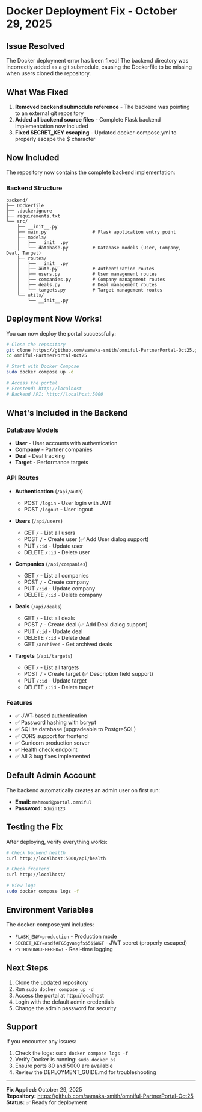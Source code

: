 # Docker Deployment Fix - October 29, 2025

## Issue Resolved

The Docker deployment error has been fixed! The backend directory was incorrectly added as a git submodule, causing the Dockerfile to be missing when users cloned the repository.

## What Was Fixed

1. **Removed backend submodule reference** - The backend was pointing to an external git repository
2. **Added all backend source files** - Complete Flask backend implementation now included
3. **Fixed SECRET_KEY escaping** - Updated docker-compose.yml to properly escape the $ character

## Now Included

The repository now contains the complete backend implementation:

### Backend Structure
```
backend/
├── Dockerfile
├── .dockerignore
├── requirements.txt
└── src/
    ├── __init__.py
    ├── main.py                 # Flask application entry point
    ├── models/
    │   ├── __init__.py
    │   └── database.py         # Database models (User, Company, Deal, Target)
    ├── routes/
    │   ├── __init__.py
    │   ├── auth.py             # Authentication routes
    │   ├── users.py            # User management routes
    │   ├── companies.py        # Company management routes
    │   ├── deals.py            # Deal management routes
    │   └── targets.py          # Target management routes
    └── utils/
        └── __init__.py
```

## Deployment Now Works!

You can now deploy the portal successfully:

```bash
# Clone the repository
git clone https://github.com/samaka-smith/omniful-PartnerPortal-Oct25.git
cd omniful-PartnerPortal-Oct25

# Start with Docker Compose
sudo docker compose up -d

# Access the portal
# Frontend: http://localhost
# Backend API: http://localhost:5000
```

## What's Included in the Backend

### Database Models
- **User** - User accounts with authentication
- **Company** - Partner companies
- **Deal** - Deal tracking
- **Target** - Performance targets

### API Routes
- **Authentication** (`/api/auth`)
  - POST `/login` - User login with JWT
  - POST `/logout` - User logout

- **Users** (`/api/users`)
  - GET `/` - List all users
  - POST `/` - Create user (✅ Add User dialog support)
  - PUT `/:id` - Update user
  - DELETE `/:id` - Delete user

- **Companies** (`/api/companies`)
  - GET `/` - List all companies
  - POST `/` - Create company
  - PUT `/:id` - Update company
  - DELETE `/:id` - Delete company

- **Deals** (`/api/deals`)
  - GET `/` - List all deals
  - POST `/` - Create deal (✅ Add Deal dialog support)
  - PUT `/:id` - Update deal
  - DELETE `/:id` - Delete deal
  - GET `/archived` - Get archived deals

- **Targets** (`/api/targets`)
  - GET `/` - List all targets
  - POST `/` - Create target (✅ Description field support)
  - PUT `/:id` - Update target
  - DELETE `/:id` - Delete target

### Features
- ✅ JWT-based authentication
- ✅ Password hashing with bcrypt
- ✅ SQLite database (upgradeable to PostgreSQL)
- ✅ CORS support for frontend
- ✅ Gunicorn production server
- ✅ Health check endpoint
- ✅ All 3 bug fixes implemented

## Default Admin Account

The backend automatically creates an admin user on first run:

- **Email:** `mahmoud@portal.omniful`
- **Password:** `Admin123`

## Testing the Fix

After deploying, verify everything works:

```bash
# Check backend health
curl http://localhost:5000/api/health

# Check frontend
curl http://localhost/

# View logs
sudo docker compose logs -f
```

## Environment Variables

The docker-compose.yml includes:

- `FLASK_ENV=production` - Production mode
- `SECRET_KEY=asdf#FGSgvasgf$$5$$WGT` - JWT secret (properly escaped)
- `PYTHONUNBUFFERED=1` - Real-time logging

## Next Steps

1. Clone the updated repository
2. Run `sudo docker compose up -d`
3. Access the portal at http://localhost
4. Login with the default admin credentials
5. Change the admin password for security

## Support

If you encounter any issues:

1. Check the logs: `sudo docker compose logs -f`
2. Verify Docker is running: `sudo docker ps`
3. Ensure ports 80 and 5000 are available
4. Review the DEPLOYMENT_GUIDE.md for troubleshooting

---

**Fix Applied:** October 29, 2025  
**Repository:** https://github.com/samaka-smith/omniful-PartnerPortal-Oct25  
**Status:** ✅ Ready for deployment

